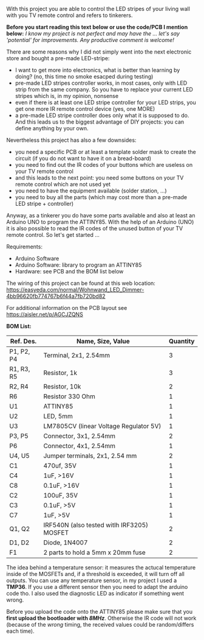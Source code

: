 With this project you are able to control the LED stripes of your living wall with you TV remote control and refers to tinkerers.

**Before you start reading this text below or use the code/PCB I mention below:** 
_I know my project is not perfect and may have the ... let's say 'potential' for improvements. Any productive comment is welcome!_

There are some reasons why I did not simply went into the next electronic store and bought a pre-made LED-stripe:
- I want to get more into electronics, what is better than learning by doing? (no, this time no smoke esacped during testing)
- pre-made LED stripes controller works, in most cases, only with LED strip from the same company. So you have to replace your current LED stripes which is, in my opinion, nonsense
- even if there is at least one LED stripe controller for your LED strips, you get one more IR remote control device (yes, one MORE)
- a pre-made LED stripe controller does only what it is supposed to do. And this leads us to the biggest advantage of DIY projects: you can define anything by your own. 

Nevertheless this project has also a few downsides:
- you need a specific PCB or at least a template solder mask to create the circuit (if you do not want to have it on a bread-board)
- you need to find out the IR codes of your buttons which are useless on your TV remote control
- and this leads to the next point: you need some buttons on your TV remote control which are not used yet
- you need to have the equipment available (solder station, ...)
- you need to buy all the parts (which may cost more than a pre-made LED stripe + controller)

Anyway, as a tinkerer you do have some parts available and also at least an Arduino UNO to program the ATTINY85.
With the help of an Arduino (UNO) it is also possible to read the IR codes of the unused button of your TV remote control. So let's get started ...

Requirements:
- Arduino Software
- Arduino Software: library to program an ATTINY85
- Hardware: see PCB and the BOM list below

The wiring of this project can be found at this web location: https://easyeda.com/normal/Wohnwand_LED_Dimmer-4bb96620fb774767b6f44a7fb720bd82

For additional information on the PCB layout see https://aisler.net/p/AGCJZQNS 

**BOM List:**

Ref. Des.|Name, Size, Value|Quantity
------------- | ------------- | -------------
P1, P2, P4|Terminal, 2x1, 2.54mm|3
R1, R3, R5|Resistor, 1k|3
R2, R4|Resistor, 10k|2
R6|Resistor 330 Ohm|1
U1|ATTINY85|1
U2|LED, 5mm|1
U3|LM7805CV (linear Voltage Regulator 5V)|1
P3, P5|Connector, 3x1, 2.54mm|2
P6|Connector, 4x1, 2.54mm|1
U4, U5|Jumper terminals, 2x1, 2.54 mm|2
C1|470uf, 35V|1
C4|1uF, >16V|1
C8|0.1uF, >16V|1
C2|100uF, 35V|1
C3|0.1uF, >5V|1
C7|1uF, >5V|1
Q1, Q2|IRF540N (also tested witlh IRF3205) MOSFET|2
D1, D2|Diode, 1N4007|2
F1|2 parts to hold a 5mm x 20mm fuse|2


The idea behind a temperature sensor: it measures the actucal temperature inside of the MOSFETs and, if a threshold is exceeded, it will turn off all outputs. You can use any temperature sensor, in my project I used a **TMP36**. If you use a different sensor then you need to adapt the arduino code tho. I also used the diagnostic LED as indicator if something went wrong.

Before you upload the code onto the ATTINY85 please make sure that you **first upload the bootloader with _8MHz_**. Otherwise the IR code will not work (because of the _wrong_ timing, the received values could be random/differs each time).
